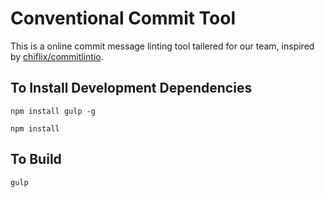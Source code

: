 # Conventional Commit Tool

This is a online commit message linting tool tailered for our team, inspired by [chiflix/commitlintio](https://github.com/chiflix/commitlintio).

## To Install Development Dependencies

`npm install gulp -g`

`npm install`

## To Build

`gulp`
